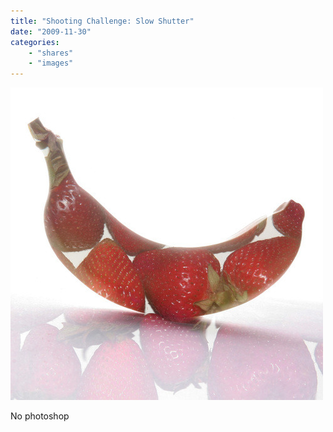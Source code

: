 ```yaml
---
title: "Shooting Challenge: Slow Shutter"
date: "2009-11-30"
categories:
    - "shares"
    - "images"
---
```


![](tumblr_ktm3tu58DI1qz4vrlo1_500.jpg "[Shooting Challenge: Slow Shutter](http://gizmodo.com/5411109/shooting-challenge-slow-shutter/gallery/1)")

No photoshop
